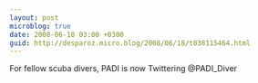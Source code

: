 ```yaml
---
layout: post
microblog: true
date: 2008-06-18 03:00 +0300
guid: http://desparoz.micro.blog/2008/06/18/t838115464.html
---
```

For fellow scuba divers, PADI is now Twittering @PADI_Diver
